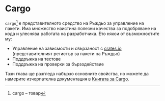 # Cargo

`cargo`[^cargo] е представителното средство на Ръждьо за управление на пакети.
Има множество наистина полезни качества за подобряване на кода и улеснява
работата на разработчика. Ето някои от възможностите му:

- Управление на зависмости и свързаност с [crates.io](https://crates.io)
  (представителният регистър за пакети на Ръждьо)
- Поддръжка на тестове
- Поддръжка на проверки за бързодействие

Тази глава ще разгледа набързо основните свойства, но можете да намерите
изчерпателна документация в [Книгата за
Cargo](https://doc.rust-lang.org/cargo/).

[^cargo]: cargo – товар
